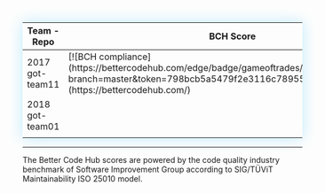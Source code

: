 
<table style="box-shadow:0px 0px 25px #bdeafb;">
<colgroup>
<col width="30%" />
<col width="20%" />
<col width="30%" />
<col width="20%" />
</colgroup>
<thead>
<tr class="header">
<th>Team - Repo</th>
<th>BCH Score</th>
<th>Team - Repo</th>
<th>BCH Score</th>
</tr>
</thead>
<tbody>
<tr> 
 </tr>   


<tr>
<td markdown="span">2017 got-team11</td>
<td markdown="span">[![BCH compliance](https://bettercodehub.com/edge/badge/gameoftrades/got-team11?branch=master&token=798bcb5a5479f2e3116c789552ba828824b56e91)](https://bettercodehub.com/)</td>
<td markdown="span">2017 got-team12</td>
<td markdown="span">[![BCH compliance](https://bettercodehub.com/edge/badge/gameoftrades/got-team12?branch=master&token=9db42619c4b54b71bc482cb4ab2fc7f0af4133ab)](https://bettercodehub.com/)</td>
</tr>


<tr>
<td markdown="span">2018 got-team01</td>
<td markdown="span"></td>
<td markdown="span">2018 got-team02</td>
<td markdown="span"></td>
</tr>


<tr>
<td markdown="span"></td>
<td markdown="span"></td>
<td markdown="span"></td>
<td markdown="span"></td>
</tr>


</tbody>
</table>




<hr>

The Better Code Hub scores are powered by the code quality industry benchmark of Software Improvement Group according to SIG/TÜViT Maintainability ISO 25010 model.

